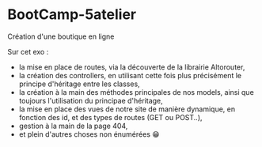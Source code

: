 # BootCamp-5atelier
Création d'une boutique en ligne


Sur cet exo :
- la mise en place de routes, via la découverte de la librairie Altorouter,
- la création des controllers, en utilisant cette fois plus précisément le principe d'héritage entre les classes,
- la création à la main des méthodes principales de nos models, ainsi que toujours l'utilisation du principae d'héritage,
- la mise en place des vues de notre site de manière dynamique, en fonction des id, et des types de routes (GET ou POST..),
- gestion à la main de la page 404,
- et plein d'autres choses non énumérées 😁
